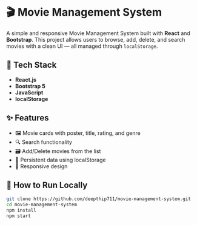 # 🎬 Movie Management System

A simple and responsive Movie Management System built with **React** and **Bootstrap**. This project allows users to browse, add, delete, and search movies with a clean UI — all managed through `localStorage`.

## 🔧 Tech Stack
- **React.js**
- **Bootstrap 5**
- **JavaScript**
- **localStorage**

## ✨ Features
- 🖼️ Movie cards with poster, title, rating, and genre
- 🔍 Search functionality
- 🗃️ Add/Delete movies from the list
- 💾 Persistent data using localStorage
- 📱 Responsive design

## 🚀 How to Run Locally

```bash
git clone https://github.com/deepthip711/movie-management-system.git
cd movie-management-system
npm install
npm start
